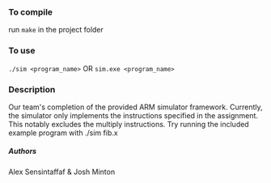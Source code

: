 ### To compile
run `make` in the project folder

### To use
`./sim <program_name>` OR `sim.exe <program_name>`

### Description 
Our team's completion of the provided ARM simulator framework. Currently, the simulator only implements the instructions specified in the assignment. This notably excludes the multiply instructions.
Try running the included example program with ./sim fib.x

##### Authors
Alex Sensintaffaf & Josh Minton

